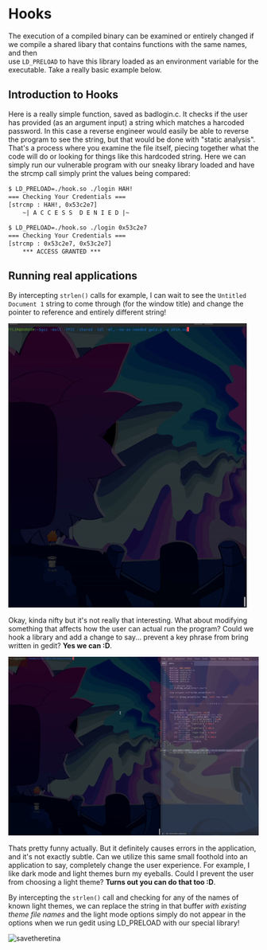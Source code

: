 # Hooks 
The execution of a compiled binary can be examined or entirely changed if we compile a shared libary that contains functions with the same names, and then  
use `LD_PRELOAD` to have this library loaded as an environment variable for the executable. Take a really basic example below. 

## Introduction to Hooks
Here is a really simple function, saved as badlogin.c. It checks if the user has provided (as an argument input) a string which matches a harcoded password. 
In this case a reverse engineer would easily be able to reverse the program to see the string, but that would be done with "static analysis". That's a process 
where you examine the file itself, piecing together what the code will do or looking for things like this hardcoded string. Here we can simply run our vulnerable 
program with our sneaky library loaded and have the strcmp call simply print the values being compared:
```
$ LD_PRELOAD=./hook.so ./login HAH!
=== Checking Your Credentials ===
[strcmp : HAH!,	0x53c2e7]
	~| A C C E S S  D E N I E D |~
```

```
$ LD_PRELOAD=./hook.so ./login 0x53c2e7
=== Checking Your Credentials ===
[strcmp : 0x53c2e7,	0x53c2e7]
	*** ACCESS GRANTED ***
```

## Running real applications
By intercepting `strlen()` calls for example, I can wait to see the `Untitled Document 1` string to come through (for the window title) and change the pointer to reference and entirely different string!


![hooked](https://raw.githubusercontent.com/scott-robbins/Learning/main/System/hooked.gif)

Okay, kinda nifty but it's not really that interesting. What about modifying something that affects how the user can actual run the program? Could we hook a library and add a change to say... prevent a key phrase from bring written in gedit? **Yes we can :D**.

![firstrule](https://raw.githubusercontent.com/scott-robbins/Learning/main/System/Hooks/ruleone.gif)

Thats pretty funny actually. But it definitely causes errors in the application, and it's not exactly subtle. Can we utilize this same small foothold into an application to say, completely change the user experience. For example, I like dark mode and light themes burn my eyeballs. Could I prevent the user from choosing  a light theme? **Turns out you can do that too :D**. 

By intercepting the `strlen()` call and checking for any of the names of known light themes, we can replace the string in that buffer *with existing theme file names* and the light mode options simply do not appear in the options when we run gedit using LD_PRELOAD with our special library!

![savetheretina](https://raw.githubusercontent.com/scott-robbins/Learning/main/System/Hooks/darkmode.gif)
